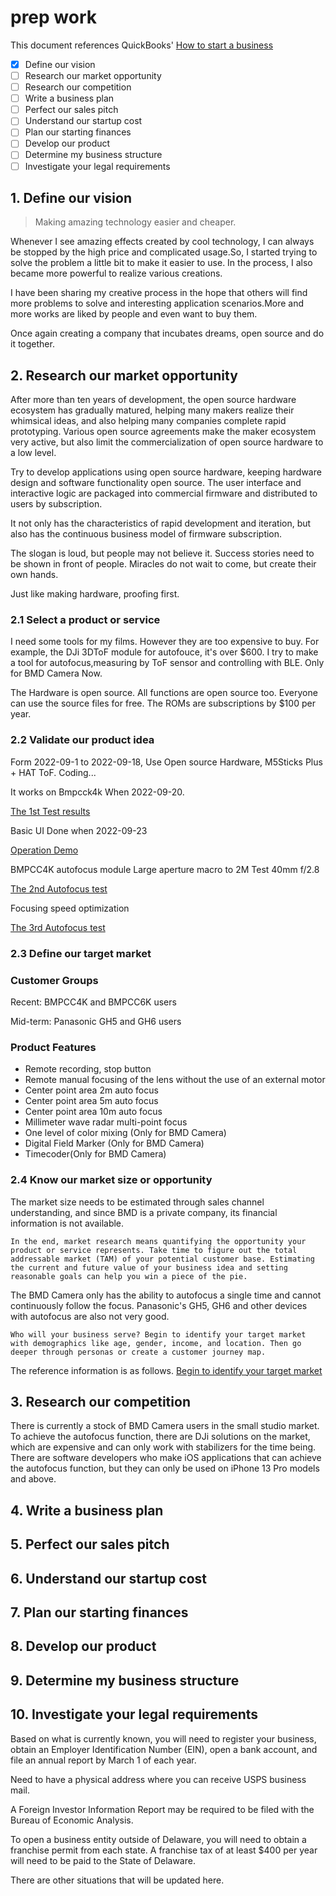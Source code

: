 # prep work

This document references QuickBooks' [How to start a business](https://quickbooks.intuit.com/r/starting-a-business/how-to-start-a-business/)

- [X] Define our vision
- [ ] Research our market opportunity
- [ ] Research our competition
- [ ] Write a business plan
- [ ] Perfect our sales pitch
- [ ] Understand our startup cost
- [ ] Plan our starting finances
- [ ] Develop our product
- [ ] Determine my business structure
- [ ] Investigate your legal requirements

## 1. Define our vision

> Making amazing technology easier and cheaper.

Whenever I see amazing effects created by cool technology, I can always be stopped by the high price and complicated usage.So, I started trying to solve the problem a little bit to make it easier to use. In the process, I also became more powerful to realize various creations.

I have been sharing my creative process in the hope that others will find more problems to solve and interesting application scenarios.More and more works are liked by people and even want to buy them.

Once again creating a company that incubates dreams, open source and do it together.

## 2. Research our market opportunity

After more than ten years of development, the open source hardware ecosystem has gradually matured, helping many makers realize their whimsical ideas, and also helping many companies complete rapid prototyping. Various open source agreements make the maker ecosystem very active, but also limit the commercialization of open source hardware to a low level.

Try to develop applications using open source hardware, keeping hardware design and software functionality open source. The user interface and interactive logic are packaged into commercial firmware and distributed to users by subscription.

It not only has the characteristics of rapid development and iteration, but also has the continuous business model of firmware subscription.

The slogan is loud, but people may not believe it. Success stories need to be shown in front of people. Miracles do not wait to come, but create their own hands.

Just like making hardware, proofing first.

### 2.1 Select a product or service

I need some tools for my films. However they are too expensive to buy. For example, the DJi 3DToF module for autofouce, it's over $600.
I try to make a tool for autofocus,measuring by ToF sensor and controlling with BLE.
Only for BMD Camera Now.

The Hardware is open source. All functions are open source too. Everyone can use the source files for free.
The ROMs are subscriptions by $100 per year.

### 2.2 Validate our product idea

Form 2022-09-1 to 2022-09-18, Use Open source Hardware, M5Sticks Plus + HAT ToF. Coding...

It works on Bmpcck4k When 2022-09-20. 

[The 1st Test results](https://www.bilibili.com/video/BV1514y1Y7wM/?spm_id_from=333.999.0.0&vd_source=7edfd45332850ca7a713eafe9d1d24d2)

Basic UI Done when 2022-09-23

[Operation Demo](https://www.bilibili.com/video/BV19G411u7e5/?spm_id_from=333.999.0.0&vd_source=7edfd45332850ca7a713eafe9d1d24d2)

BMPCC4K autofocus module Large aperture macro to 2M Test 40mm f/2.8

[The 2nd Autofocus test](https://www.bilibili.com/video/BV1kg411e7i8/?spm_id_from=pageDriver&vd_source=7edfd45332850ca7a713eafe9d1d24d2)

Focusing speed optimization

[The 3rd Autofocus test](https://www.bilibili.com/video/BV1kg411e7i8/?spm_id_from=333.999.0.0&vd_source=7edfd45332850ca7a713eafe9d1d24d2)

### 2.3 Define our target market

### Customer Groups

Recent: BMPCC4K and BMPCC6K users

Mid-term: Panasonic GH5 and GH6 users

### Product Features

- Remote recording, stop button
- Remote manual focusing of the lens without the use of an external motor
- Center point area 2m auto focus
- Center point area 5m auto focus
- Center point area 10m auto focus
- Millimeter wave radar multi-point focus
- One level of color mixing (Only for BMD Camera)
- Digital Field Marker (Only for BMD Camera)
- Timecoder(Only for BMD Camera)

### 2.4 Know our market size or opportunity

The market size needs to be estimated through sales channel understanding, and since BMD is a private company, its financial information is not available.

`
In the end, market research means quantifying the opportunity your product or service represents. Take time to figure out the total addressable market (TAM) of your potential customer base. Estimating the current and future value of your business idea and setting reasonable goals can help you win a piece of the pie.
`

The BMD Camera only has the ability to autofocus a single time and cannot continuously follow the focus. Panasonic's GH5, GH6 and other devices with autofocus are also not very good.

`
Who will your business serve? Begin to identify your target market with demographics like age, gender, income, and location. Then go deeper through personas or create a customer journey map.
`

The reference information is as follows.
[Begin to identify your target market](https://quickbooks.intuit.com/r/marketing/how-to-identify-your-target-audience/)

## 3. Research our competition

There is currently a stock of BMD Camera users in the small studio market. To achieve the autofocus function, there are DJi solutions on the market, which are expensive and can only work with stabilizers for the time being. There are software developers who make iOS applications that can achieve the autofocus function, but they can only be used on iPhone 13 Pro models and above.

## 4. Write a business plan

## 5. Perfect our sales pitch

## 6. Understand our startup cost

## 7. Plan our starting finances

## 8. Develop our product

## 9. Determine my business structure

## 10. Investigate your legal requirements

Based on what is currently known, you will need to register your business, obtain an Employer Identification Number (EIN), open a bank account, and file an annual report by March 1 of each year. 

Need to have a physical address where you can receive USPS business mail. 

A Foreign Investor Information Report may be required to be filed with the Bureau of Economic Analysis. 

To open a business entity outside of Delaware, you will need to obtain a franchise permit from each state. A franchise tax of at least $400 per year will need to be paid to the State of Delaware. 

There are other situations that will be updated here.
